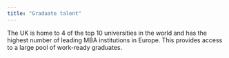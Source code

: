 ```yaml
---
title: "Graduate talent"
---
```

The UK is home to 4 of the top 10 universities in the world and has the highest number of leading MBA institutions in Europe. This provides access to a large pool of work-ready graduates. 
